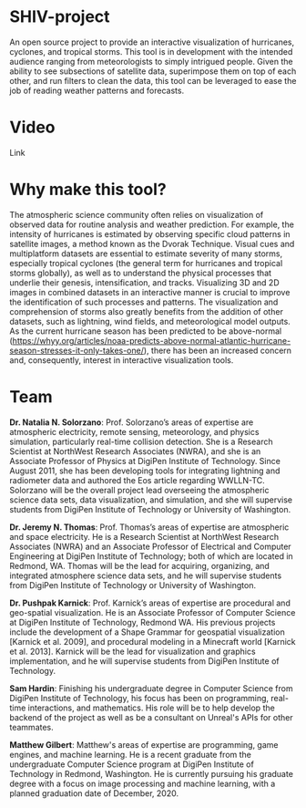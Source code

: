 # SHIV-project
An open source project to provide an interactive visualization of hurricanes, cyclones, and tropical storms. This tool is in development with the intended audience ranging from meteorologists to simply intrigued people. Given the ability to see subsections of satellite data, superimpose them on top of each other, and run filters to clean the data, this tool can be leveraged to ease the job of reading weather patterns and forecasts.

# Video
Link

# Why make this tool?
The atmospheric science community often relies on visualization of observed data for routine analysis and weather prediction. For example, the intensity of hurricanes is estimated by observing specific cloud patterns in satellite images, a method known as the Dvorak Technique. Visual cues and multiplatform datasets are essential to estimate severity of many storms, especially tropical cyclones (the general term for hurricanes and tropical storms globally), as well as to understand the physical processes that underlie their genesis, intensification, and tracks. Visualizing 3D and 2D images in combined datasets in an interactive manner is crucial to improve the identification of such processes and patterns. The visualization and comprehension of storms also greatly benefits from the addition of other datasets, such as lightning, wind fields, and meteorological model outputs. As the current hurricane season has been predicted to be above-normal (https://whyy.org/articles/noaa-predicts-above-normal-atlantic-hurricane-season-stresses-it-only-takes-one/), there has been an increased concern and, consequently, interest in interactive visualization tools. 

# Team
**Dr. Natalia N. Solorzano**: Prof. Solorzano’s areas of expertise are atmospheric electricity, remote sensing, meteorology, and physics simulation, particularly real-time collision detection. She is a Research Scientist at NorthWest Research Associates (NWRA), and she is an Associate Professor of Physics at DigiPen Institute of Technology. Since August 2011, she has been developing tools for integrating lightning and radiometer data and authored the Eos article regarding WWLLN-TC.  Solorzano will be the overall project lead overseeing the atmospheric science data sets, data visualization, and simulation, and she will supervise students from DigiPen Institute of Technology or University of Washington. 

**Dr. Jeremy N. Thomas**: Prof. Thomas’s areas of expertise are atmospheric and space electricity. He is a Research Scientist at NorthWest Research Associates (NWRA) and an Associate Professor of Electrical and Computer Engineering at DigiPen Institute of Technology; both of which are located in Redmond, WA.  Thomas will be the lead for acquiring, organizing, and integrated atmosphere science data sets, and he will supervise students from DigiPen Institute of Technology or University of Washington. 

**Dr. Pushpak Karnick**: Prof. Karnick’s areas of expertise are procedural and geo-spatial visualization. He is an Associate Professor of Computer Science at DigiPen Institute of Technology, Redmond WA. His previous projects include the development of a Shape Grammar for geospatial visualization [Karnick et al. 2009], and procedural modeling in a Minecraft world [Karnick et al. 2013]. Karnick will be the lead for visualization and graphics implementation, and he will supervise students from DigiPen Institute of Technology.

**Sam Hardin**: Finishing his undergraduate degree in Computer Science from DigiPen Institute of Technology, his focus has been on programming, real-time interactions, and mathematics. His role will be to help develop the backend of the project as well as be a consultant on Unreal's APIs for other teammates.

**Matthew Gilbert**: Matthew's areas of expertise are programming, game engines, and machine learning. He is a recent graduate from the undergraduate Computer Science program at DigiPen Institute of Technology in Redmond, Washington. He is currently pursuing his graduate degree with a focus on image processing and machine learning, with a planned graduation date of December, 2020.
